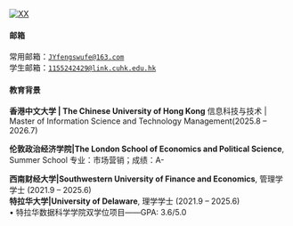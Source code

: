[![XX](https://img.shields.io/badge/XX-github-blue?logo=github)](https://github.com/YukiNA2020)

#### 邮箱
常用邮箱：<code>JYfengswufe@163.com</code>  
学生邮箱：<code>1155242429@link.cuhk.edu.hk</code>

#### 教育背景
**香港中文大学 | The Chinese University of Hong Kong**
信息科技与技术 | Master of Information Science and Technology Management(2025.8 – 2026.7)<br>   


**伦敦政治经济学院|The London School of Economics and Political Science**, Summer School
专业：市场营销；成绩：A-

**西南财经大学|Southwestern University of Finance and Economics**, 管理学学士 (2021.9 – 2025.6)  
**特拉华大学|University of Delaware**, 理学学士 (2021.9 – 2025.6)<br> 
• 特拉华数据科学学院双学位项目——GPA: 3.6/5.0 

